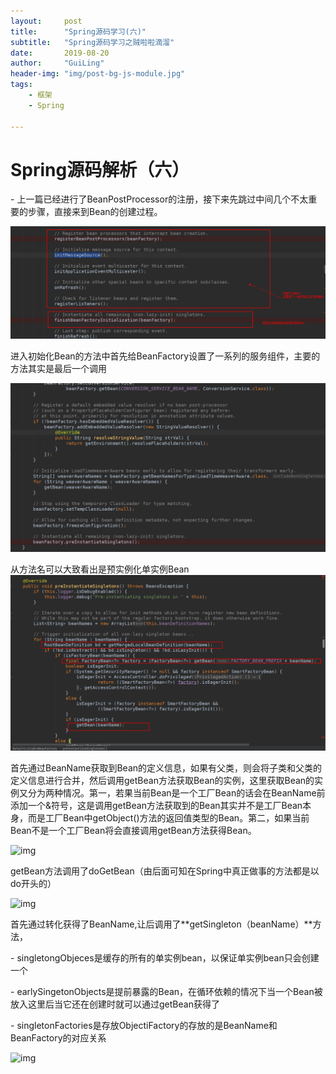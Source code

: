 ```yaml
---
layout:     post
title:      "Spring源码学习(六)"
subtitle:   "Spring源码学习之贼啦啦滴溜"
date:       2019-08-20
author:     "GuiLing"
header-img: "img/post-bg-js-module.jpg"
tags:
    - 框架
    - Spring

---
```


# Spring源码解析（六）

\- 上一篇已经进行了BeanPostProcessor的注册，接下来先跳过中间几个不太重要的步骤，直接来到Bean的创建过程。

![img](/img/spring/2018/12/3qaacouavaic2reesl79hbjbhv.png)

进入初始化Bean的方法中首先给BeanFactory设置了一系列的服务组件，主要的方法其实是最后一个调用

![img](/img/spring/2018/12/qg3rj5mj9ij6krmbl3c1vepi55.png)

从方法名可以大致看出是预实例化单实例Bean![img](/img/spring/2018/12/u9j5mahj2ahdhq5ekb8l32a4ng.png)

首先通过BeanName获取到Bean的定义信息，如果有父类，则会将子类和父类的定义信息进行合并，然后调用getBean方法获取Bean的实例，这里获取Bean的实例又分为两种情况。第一，若果当前Bean是一个工厂Bean的话会在BeanName前添加一个&符号，这是调用getBean方法获取到的Bean其实并不是工厂Bean本身，而是工厂Bean中getObject()方法的返回值类型的Bean。第二，如果当前Bean不是一个工厂Bean将会直接调用getBean方法获得Bean。

![img](/img/spring/2018/12/v6olfs4i98jfnpl0pc6vbdv60i.png)

getBean方法调用了doGetBean（由后面可知在Spring中真正做事的方法都是以do开头的）

![img](/img/spring/2018/12/qo35tte2p4jhppgsidihustfkb.png)

首先通过转化获得了BeanName,让后调用了**getSingleton（beanName）**方法，

\-  singletongObjeces是缓存的所有的单实例bean，以保证单实例bean只会创建一个

\- earlySingetonObjects是提前暴露的Bean，在循环依赖的情况下当一个Bean被放入这里后当它还在创建时就可以通过getBean获得了

\-  singletonFactories是存放ObjectiFactory的存放的是BeanName和BeanFactory的对应关系

![img](/img/spring/2018/12/0i2pb90d1gj53pcuo3hiac40jb.png)